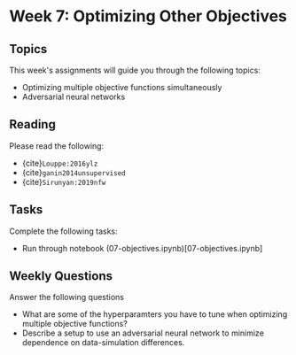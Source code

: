 # Week 7: Optimizing Other Objectives

## Topics

This week's assignments will guide you through the following topics:
* Optimizing multiple objective functions simultaneously
* Adversarial neural networks

## Reading

Please read the following:
* {cite}`Louppe:2016ylz`
* {cite}`ganin2014unsupervised`
* {cite}`Sirunyan:2019nfw`

## Tasks

Complete the following tasks:
* Run through notebook (07-objectives.ipynb)[07-objectives.ipynb]

## Weekly Questions

Answer the following questions
* What are some of the hyperparamters you have to tune when optimizing multiple objective functions?
* Describe a setup to use an adversarial neural network to minimize dependence on data-simulation differences.

